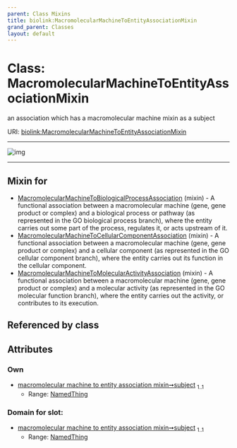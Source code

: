 ```yaml
---
parent: Class Mixins
title: biolink:MacromolecularMachineToEntityAssociationMixin
grand_parent: Classes
layout: default
---
```


# Class: MacromolecularMachineToEntityAssociationMixin


an association which has a macromolecular machine mixin as a subject

URI: [biolink:MacromolecularMachineToEntityAssociationMixin](https://w3id.org/biolink/vocab/MacromolecularMachineToEntityAssociationMixin)


---

![img](https://yuml.me/diagram/nofunky;dir:TB/class/[NamedThing],[NamedThing]%3Csubject%201..1-%20[MacromolecularMachineToEntityAssociationMixin],[MacromolecularMachineToMolecularActivityAssociation]uses%20-.-%3E[MacromolecularMachineToEntityAssociationMixin],[MacromolecularMachineToCellularComponentAssociation]uses%20-.-%3E[MacromolecularMachineToEntityAssociationMixin],[MacromolecularMachineToBiologicalProcessAssociation]uses%20-.-%3E[MacromolecularMachineToEntityAssociationMixin],[MacromolecularMachineToMolecularActivityAssociation],[MacromolecularMachineToCellularComponentAssociation],[MacromolecularMachineToBiologicalProcessAssociation])

---


## Mixin for

 * [MacromolecularMachineToBiologicalProcessAssociation](MacromolecularMachineToBiologicalProcessAssociation.md) (mixin)  - A functional association between a macromolecular machine (gene, gene product or complex) and a biological process or pathway (as represented in the GO biological process branch), where the entity carries out some part of the process, regulates it, or acts upstream of it.
 * [MacromolecularMachineToCellularComponentAssociation](MacromolecularMachineToCellularComponentAssociation.md) (mixin)  - A functional association between a macromolecular machine (gene, gene product or complex) and a cellular component (as represented in the GO cellular component branch), where the entity carries out its function in the cellular component.
 * [MacromolecularMachineToMolecularActivityAssociation](MacromolecularMachineToMolecularActivityAssociation.md) (mixin)  - A functional association between a macromolecular machine (gene, gene product or complex) and a molecular activity (as represented in the GO molecular function branch), where the entity carries out the activity, or contributes to its execution.

## Referenced by class


## Attributes


### Own

 * [macromolecular machine to entity association mixin➞subject](macromolecular_machine_to_entity_association_mixin_subject.md)  <sub>1..1</sub>
     * Range: [NamedThing](NamedThing.md)

### Domain for slot:

 * [macromolecular machine to entity association mixin➞subject](macromolecular_machine_to_entity_association_mixin_subject.md)  <sub>1..1</sub>
     * Range: [NamedThing](NamedThing.md)
